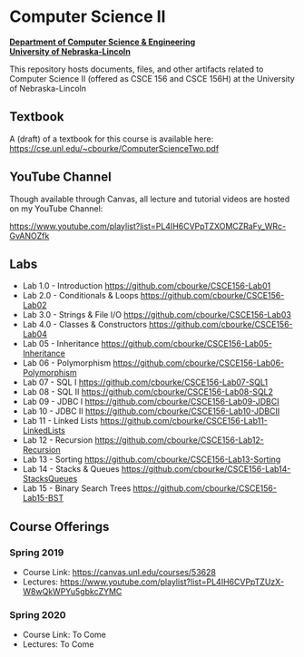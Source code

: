 # Computer Science II
**[Department of Computer Science & Engineering](https://cse.unl.edu)**  
**[University of Nebraska-Lincoln](https://unl.edu)**

This repository hosts documents, files, and other artifacts
related to Computer Science II (offered as CSCE 156 and CSCE 156H) at 
the University of Nebraska-Lincoln

## Textbook

A (draft) of a textbook for this course is available here: https://cse.unl.edu/~cbourke/ComputerScienceTwo.pdf

## YouTube Channel

Though available through Canvas, all lecture and tutorial videos are hosted on my YouTube Channel:

https://www.youtube.com/playlist?list=PL4IH6CVPpTZXOMCZRaFy_WRc-GvANOZfk

## Labs

- Lab 1.0 - Introduction https://github.com/cbourke/CSCE156-Lab01
- Lab 2.0 - Conditionals & Loops https://github.com/cbourke/CSCE156-Lab02
- Lab 3.0 - Strings & File I/O https://github.com/cbourke/CSCE156-Lab03
- Lab 4.0 - Classes & Constructors https://github.com/cbourke/CSCE156-Lab04
- Lab 05 - Inheritance https://github.com/cbourke/CSCE156-Lab05-Inheritance
- Lab 06 - Polymorphism https://github.com/cbourke/CSCE156-Lab06-Polymorphism
- Lab 07 - SQL I https://github.com/cbourke/CSCE156-Lab07-SQL1
- Lab 08 - SQL II https://github.com/cbourke/CSCE156-Lab08-SQL2
- Lab 09 - JDBC I https://github.com/cbourke/CSCE156-Lab09-JDBCI
- Lab 10 - JDBC II https://github.com/cbourke/CSCE156-Lab10-JDBCII
- Lab 11 - Linked Lists https://github.com/cbourke/CSCE156-Lab11-LinkedLists
- Lab 12 - Recursion https://github.com/cbourke/CSCE156-Lab12-Recursion
- Lab 13 - Sorting https://github.com/cbourke/CSCE156-Lab13-Sorting
- Lab 14 - Stacks & Queues https://github.com/cbourke/CSCE156-Lab14-StacksQueues
- Lab 15 - Binary Search Trees https://github.com/cbourke/CSCE156-Lab15-BST

## Course Offerings

### Spring 2019 

- Course Link: https://canvas.unl.edu/courses/53628
- Lectures: https://www.youtube.com/playlist?list=PL4IH6CVPpTZUzX-W8wQkWPYu5gbkcZYMC

### Spring 2020

- Course Link: To Come
- Lectures: To Come

